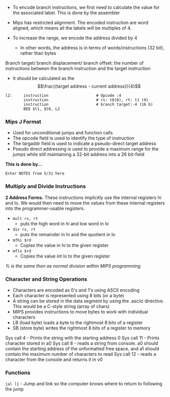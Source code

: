 - To encode branch instructions, we first need to calculate the value for the associated label. This is done by the assembler
- Mips has restricted alignment. The encoded instruction are word aligned, which means all the labels will be multiples of 4.

- To increase the range, we encode the address divided by 4
	- In other words, the address is in terms of words/instructions (32 bit), rather than bytes

Branch target/ branch displacement/ branch offset: the number of instructions between the branch instruction and the target instruction
- It should be calculated as the $$\frac{(target address - current address)}{4}$$


```
l2:     instruction                     # Opcode :4
		instruction                     # rs: t0(8), rt: t1 (9)
		instruction                     # branch target:-4 (16 b)
		BEQ $t1, $t0, L2
```

<h3>Mips J Format</h3>

- Used for unconditional jumps and function calls
- The opcode field is used to identify the type of instruction
- The targaddr field is used to indicate a pseudo-direct target address
- Pseudo direct addressing is used to provide a maximum range for the jumps while still maintaining a 32-bit address into a 26 bit-field

<strong>This is done by...</strong>
```
Enter NOTES from 5/31 here
```

<h3>Multiply and Divide Instructions</h3>

<strong>2 Address Forms.</strong> These instructions implicitly use the internal registers hi and lo. We would then need to move the values from these internal registers into the programmer-usable registers.

- `mult rs, rt`
	- puts the high word in hi and low word in lo
- `div rs, rt`
	- puts the remainder in hi and the quotient in lo
- `mfhi $rd`
	- Copies the value in hi to the given register
- `mflo $rd`
	- Copies the value int lo to the given register

*% is the same then as normal division within MIPS programming*

<h3>Character and String Operations</h3>

- Characters are encoded as 0's and 1's using ASCII encoding
- Each character is represented using 8 bits (or a byte)
- A string can be stored in the data segment by using the .asciiz directive. This would be a C-style string (array of chars)
- MIPS provides instructions to move bytes to work with individual characters
- LB (load byte) loads a byte to the rightmost 8 bits of a register
- SB (store byte) writes the rightmost 8 bits of a register to memory


Sys call 4 - Prints the string with the starting address 0
Sys call 11 - Prints character stored in a0
Sys call 8 - reads a string from console. a0 should contain the starting address of the unformatted free space, and a1 should contain the maximum number of characters to read
Sys call 12 - reads a character from the console and returns it in v0

<h3>Functions</h3>

`jal l1`  - Jump and link so the computer knows where to return to following the jump

